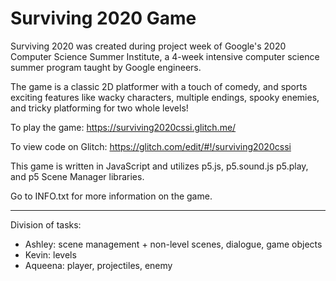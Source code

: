 # Surviving 2020 Game

Surviving 2020 was created during project week of Google's 2020 Computer Science Summer Institute, a 4-week intensive
computer science summer program taught by Google engineers. 

The game is a classic 2D platformer with a touch of comedy, and sports exciting features like wacky characters, 
multiple endings, spooky enemies, and tricky platforming for two whole levels!

To play the game: https://surviving2020cssi.glitch.me/

To view code on Glitch: https://glitch.com/edit/#!/surviving2020cssi

This game is written in JavaScript and utilizes p5.js, p5.sound.js p5.play, and p5 Scene Manager libraries.

Go to INFO.txt for more information on the game.

_______________________

Division of tasks:
- Ashley: scene management + non-level scenes, dialogue, game objects
- Kevin: levels
- Aqueena: player, projectiles, enemy
